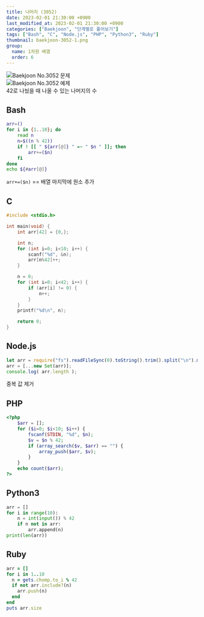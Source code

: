 ```yaml
---
title: 나머지 (3052)
date: 2023-02-01 21:30:00 +0900
last_modified_at: 2023-02-01 21:30:00 +0900
categories: ["Baekjoon", "단계별로 풀어보기"]
tags: ["Bash", "C", "Node.js", "PHP", "Python3", "Ruby"]
thumbnail: baekjoon-3052-1.png
group:
  name: 1차원 배열
  order: 6
---
```


![Baekjoon No.3052 문제](baekjoon-3052-1.png)  
![Baekjoon No.3052 예제](baekjoon-3052-2.png)  
42로 나눴을 때 나올 수 있는 나머지의 수

## Bash
```bash
arr=()
for i in {1..10}; do
	read n
	n=$((n % 42))
	if ! [[ " ${arr[@]} " =~ " $n " ]]; then
		arr+=($n)
	fi
done
echo ${#arr[@]}
```
`arr+=($n)` == 배열 마지막에 원소 추가

## C
```c
#include <stdio.h>

int main(void) {
	int arr[42] = {0,};

	int n;
	for (int i=0; i<10; i++) {
		scanf("%d", &n);
		arr[n%42]++;
	}

	n = 0;
	for (int i=0; i<42; i++) {
		if (arr[i] != 0) {
			n++;
		}
	}
	printf("%d\n", n);

	return 0;
}
```

## Node.js
```javascript
let arr = require("fs").readFileSync(0).toString().trim().split("\n").map(x => Number(x) % 42);
arr = [...new Set(arr)];
console.log( arr.length );
```
중복 값 제거

## PHP
```php
<?php
	$arr = [];
	for ($i=0; $i<10; $i++) {
		fscanf(STDIN, "%d", $n);
		$v = $n % 42;
		if (array_search($v, $arr) == "") {
			array_push($arr, $v);
		}
	}
	echo count($arr);
?>
```

## Python3
```python
arr = []
for i in range(10):
    n = int(input()) % 42
    if n not in arr:
        arr.append(n)
print(len(arr))
```

## Ruby
```ruby
arr = []
for i in 1..10
  n = gets.chomp.to_i % 42
  if not arr.include?(n)
    arr.push(n)
  end
end
puts arr.size
```

